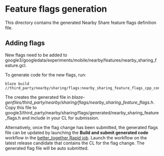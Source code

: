 # Feature flags generation

This directory contains the generated Nearby Share feature flags definition
file.

## Adding flags

New flags need to be added to google3/googledata/experiments/mobile/nearby/features/nearby_sharing_feature.gcl.

To generate code for the new flags, run:

```
blaze build //third_party/nearby/sharing/flags:nearby_sharing_feature_flags_cpp_consts
```

The creates the generated file in *blaze-genfiles/third_party/nearby/sharing/flags/nearby_sharing_feature_flags.h*.  Copy this file to google3/third_party/nearby/sharing/flags/generated/nearby_sharing_feature_flags.h
and include in your CL for submission.

Alternatively, once the flag change has been submitted, the generated flags file
can be updated by launching the **Build and submit generated code** workflow in
the [better_together Rapid job](https://rapid.corp.google.com/#/project/better_together).
Launch the workflow on the latest release candidate that contains the CL for the
flag change.  The generated flag file will be auto submitted.